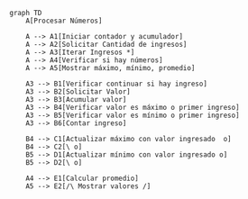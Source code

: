 ﻿```mermaid
graph TD
    A[Procesar Números]
    
    A --> A1[Iniciar contador y acumulador]
    A --> A2[Solicitar Cantidad de ingresos]
    A --> A3[Iterar Ingresos *]
    A --> A4[Verificar si hay números]
    A --> A5[Mostrar máximo, mínimo, promedio]

    A3 --> B1[Verificar continuar si hay ingreso]
    A3 --> B2[Solicitar Valor]
    A3 --> B3[Acumular valor]
    A3 --> B4[Verificar valor es máximo o primer ingreso]
    A3 --> B5[Verificar valor es mínimo o primer ingreso]
    A3 --> B6[Contar ingreso]

    B4 --> C1[Actualizar máximo con valor ingresado  o]
    B4 --> C2[\ o]
    B5 --> D1[Actualizar mínimo con valor ingresado o]
    B5 --> D2[\ o]

    A4 --> E1[Calcular promedio]
    A5 --> E2[/\ Mostrar valores /]
```